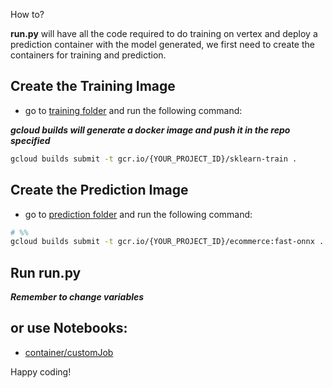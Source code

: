 How to?

**run.py** will have all the code required to do training on vertex and deploy a prediction container with the model generated, we first need to create the containers for training and prediction.

## Create the Training Image

- go to [training folder](./training) and run the following command:

***gcloud builds will generate a docker image and push it in the repo specified***

```bash
gcloud builds submit -t gcr.io/{YOUR_PROJECT_ID}/sklearn-train .
```

## Create the Prediction Image

- go to [prediction folder](./prediction) and run the following command:

```bash
# %%
gcloud builds submit -t gcr.io/{YOUR_PROJECT_ID}/ecommerce:fast-onnx .
```

## Run run.py 

***Remember to change variables***

## or use Notebooks:

- [container/customJob](./container.ipynb)


Happy coding!
